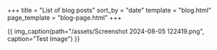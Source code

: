 +++
title = "List of blog posts"
sort_by = "date"
template = "blog.html"
page_template = "blog-page.html"
+++

{{ img_caption(path="/assets/Screenshot 2024-08-05 122419.png", caption="Test Image") }}
